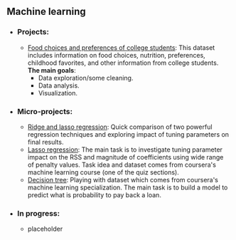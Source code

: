 ## Machine learning

- ### Projects:

	- [Food choices and preferences of college students](https://github.com/rpanasiuk/portfolio/blob/master/Data_preparation/Food_choice.ipynb): This dataset includes information on food choices, nutrition, preferences, childhood favorites, and other information from college students.
    <br>**The main goals**:
      - Data exploration/some cleaning.
      - Data analysis.
      - Visualization.


- ### Micro-projects:

	- [Ridge and lasso regression](https://github.com/rpanasiuk/portfolio/blob/master/Ridge_lasso_regression/Ridge_lasso_regression.ipynb): Quick comparison of two powerful regression techniques and exploring impact of tuning parameters on final results.
	- [Lasso regression](https://github.com/rpanasiuk/portfolio/blob/master/Lasso_regression/lasso_regression_task.ipynb): 
	The main task is to investigate tuning parameter impact on the RSS and magnitude of coefficients using wide range of penalty values. Task idea and dataset comes from coursera's machine learning course (one of the quiz sections). 
	- [Decision tree](https://github.com/rpanasiuk/portfolio/blob/master/Decision_tree/class_project.ipynb): 
	Playing with dataset which comes from coursera's machine learning specialization. The main task is to build a model to predict what is probability to pay back a loan.
  
- ### In progress:

	- placeholder
